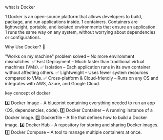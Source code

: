 what is Docker

1 Docker is an open-source platform that allows developers to build, package, and run applications inside. 1 containers. Containers are lightweight, portable, and isolated environments that ensure an application. 1 runs the same way on any system, without worrying about dependencies or configurations.

Why Use Docker? 🤔

"Works on my machine" problem solved – No more environment mismatches.
✅ Fast Deployment – Much faster than traditional virtual machines (VMs).
✅ Isolation – Each application runs in its own container without affecting others.
✅ Lightweight – Uses fewer system resources compared to VMs.
✅ Cross-platform & Cloud-friendly – Runs on any OS and integrates with AWS, Azure, and Google Cloud.

key concept of docker

1️⃣ Docker Image – A blueprint containing everything needed to run an app (OS, dependencies, code).
2️⃣ Docker Container – A running instance of a Docker image.
3️⃣ Dockerfile – A file that defines how to build a Docker image.
4️⃣ Docker Hub – A repository for storing and sharing Docker images.
5️⃣ Docker Compose – A tool to manage multiple containers at once.

